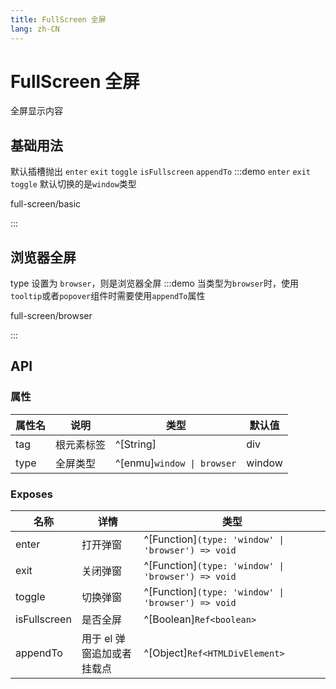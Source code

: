 ```yaml
---
title: FullScreen 全屏
lang: zh-CN
---
```


# FullScreen 全屏

全屏显示内容

## 基础用法

默认插槽抛出 `enter` `exit` `toggle` `isFullscreen` `appendTo`
:::demo `enter` `exit` `toggle` 默认切换的是`window`类型

full-screen/basic

:::

## 浏览器全屏

type 设置为 `browser`，则是浏览器全屏
:::demo 当类型为`browser`时，使用`tooltip`或者`popover`组件时需要使用`appendTo`属性

full-screen/browser

:::

## API

### 属性

| 属性名 | 说明       | 类型                       | 默认值 |
| ------ | ---------- | -------------------------- | ------ |
| tag    | 根元素标签 | ^[String]                  | div    |
| type   | 全屏类型   | ^[enmu]`window \| browser` | window |

### Exposes

| 名称         | 详情                       | 类型                                               |
| ------------ | -------------------------- | -------------------------------------------------- |
| enter        | 打开弹窗                   | ^[Function]`(type: 'window' \| 'browser') => void` |
| exit         | 关闭弹窗                   | ^[Function]`(type: 'window' \| 'browser') => void` |
| toggle       | 切换弹窗                   | ^[Function]`(type: 'window' \| 'browser') => void` |
| isFullscreen | 是否全屏                   | ^[Boolean]`Ref<boolean>`                           |
| appendTo     | 用于 el 弹窗追加或者挂载点 | ^[Object]`Ref<HTMLDivElement>`                     |

